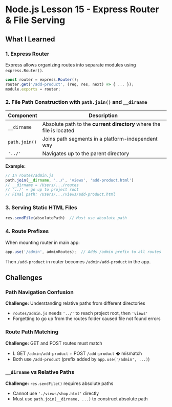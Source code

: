 # Node.js Lesson 15 - Express Router & File Serving

## What I Learned

### 1. Express Router
Express allows organizing routes into separate modules using `express.Router()`.

```javascript
const router = express.Router();
router.get('/add-product', (req, res, next) => { ... });
module.exports = router;
```

### 2. File Path Construction with `path.join()` and `__dirname`

| Component | Description |
|-----------|-------------|
| `__dirname` | Absolute path to the **current directory** where the file is located |
| `path.join()` | Joins path segments in a platform-independent way |
| `'../'` | Navigates up to the parent directory |

**Example:**
```javascript
// In routes/admin.js
path.join(__dirname, '../', 'views', 'add-product.html')
// __dirname = /Users/.../routes
// '../' = go up to project root
// Final path: /Users/.../views/add-product.html
```

### 3. Serving Static HTML Files
```javascript
res.sendFile(absolutePath)  // Must use absolute path
```

### 4. Route Prefixes
When mounting router in main app:
```javascript
app.use('/admin', adminRoutes);  // Adds /admin prefix to all routes
```

Then `/add-product` in router becomes `/admin/add-product` in the app.

## Challenges

### Path Navigation Confusion
**Challenge:** Understanding relative paths from different directories
- `routes/admin.js` needs `'../'` to reach project root, then `'views'`
- Forgetting to go up from the routes folder caused file not found errors

### Route Path Matching
**Challenge:** GET and POST routes must match
- L GET `/admin/add-product` + POST `/add-product` � mismatch
- Both use `/add-product` (prefix added by `app.use('/admin', ...)`)

### `__dirname` vs Relative Paths
**Challenge:** `res.sendFile()` requires absolute paths
- Cannot use `'./views/shop.html'` directly
- Must use `path.join(__dirname, ...)` to construct absolute path
